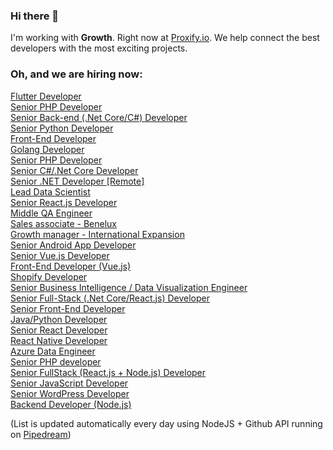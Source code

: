 ### Hi there 👋

I'm working with **Growth**. Right now at [Proxify.io](https://proxify.io/). We help connect the best developers with the most exciting projects. 

### Oh, and we are hiring now:

<!-- dev -->
[Flutter Developer](https://career.proxify.io/jobs/1087559?utm_source=gh_list) <br />[Senior PHP Developer](https://career.proxify.io/jobs/1085993?utm_source=gh_list) <br />[Senior Back-end (.Net Core/C#) Developer](https://career.proxify.io/jobs/1075338?utm_source=gh_list) <br />[Senior Python Developer](https://career.proxify.io/jobs/1074480?utm_source=gh_list) <br />[Front-End Developer](https://career.proxify.io/jobs/1073662?utm_source=gh_list) <br />[Golang Developer](https://career.proxify.io/jobs/1070853?utm_source=gh_list) <br />[Senior PHP Developer](https://career.proxify.io/jobs/1069557?utm_source=gh_list) <br />[Senior C#/.Net Core Developer](https://career.proxify.io/jobs/1067027?utm_source=gh_list) <br />[Senior .NET Developer [Remote]](https://career.proxify.io/jobs/1066234?utm_source=gh_list) <br />[Lead Data Scientist](https://career.proxify.io/jobs/1065085?utm_source=gh_list) <br />[Senior React.js Developer](https://career.proxify.io/jobs/1059789?utm_source=gh_list) <br />[Middle QA Engineer](https://career.proxify.io/jobs/1053810?utm_source=gh_list) <br />[Sales associate - Benelux](https://career.proxify.io/jobs/1050074?utm_source=gh_list) <br />[Growth manager - International Expansion](https://career.proxify.io/jobs/1048520?utm_source=gh_list) <br />[Senior Android App Developer](https://career.proxify.io/jobs/1031841?utm_source=gh_list) <br />[Senior Vue.js Developer](https://career.proxify.io/jobs/1029189?utm_source=gh_list) <br />[Front-End Developer (Vue.js)](https://career.proxify.io/jobs/1026980?utm_source=gh_list) <br />[Shopify Developer](https://career.proxify.io/jobs/1022589?utm_source=gh_list) <br />[Senior Business Intelligence / Data Visualization Engineer](https://career.proxify.io/jobs/1013862?utm_source=gh_list) <br />[Senior Full-Stack (.Net Core/React.js)  Developer](https://career.proxify.io/jobs/1010238?utm_source=gh_list) <br />[Senior Front-End Developer](https://career.proxify.io/jobs/1009113?utm_source=gh_list) <br />[Java/Python Developer](https://career.proxify.io/jobs/1008958?utm_source=gh_list) <br />[Senior React Developer](https://career.proxify.io/jobs/1007908?utm_source=gh_list) <br />[React Native Developer](https://career.proxify.io/jobs/1007907?utm_source=gh_list) <br />[Azure Data Engineer](https://career.proxify.io/jobs/979962?utm_source=gh_list) <br />[Senior PHP developer](https://career.proxify.io/jobs/943401?utm_source=gh_list) <br />[Senior FullStack (React.js + Node.js) Developer](https://career.proxify.io/jobs/937170?utm_source=gh_list) <br />[Senior JavaScript Developer](https://career.proxify.io/jobs/925736?utm_source=gh_list) <br />[Senior WordPress Developer](https://career.proxify.io/jobs/906284?utm_source=gh_list) <br />[Backend Developer (Node.js)](https://career.proxify.io/jobs/897078?utm_source=gh_list) <br />
<!-- devend -->

(List is updated automatically every day using NodeJS + Github API running on [Pipedream](https://github.com/PipedreamHQ))
